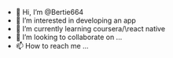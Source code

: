 - 👋 Hi, I’m @Bertie664
- 👀 I’m interested in developing an app
- 🌱 I’m currently learning coursera/\react native
- 💞️ I’m looking to collaborate on ...
- 📫 How to reach me ...

<!---
Bertie664/Bertie664 is a ✨ special ✨ repository because its `README.md` (this file) appears on your GitHub profile.
You can click the Preview link to take a look at your changes.
--->
